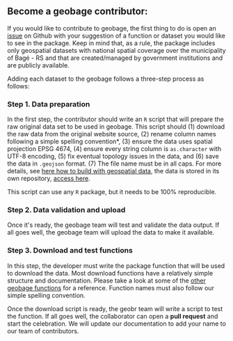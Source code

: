 ## Become a geobage contributor:

If you would like to contribute to geobage, the first thing to do is open an [issue](https://github.com/GeoInformacao/geobage/issues) on Github with your suggestion of a function or dataset you would like to see in the package. Keep in mind that, as a rule, the package includes only geospatial datasets with national spatial coverage over the municipality of Bagé - RS and that are created/managed by government institutions and are publicly available.

Adding each dataset to the geobage follows a three-step process as follows:

### Step 1. Data preparation

In the first step, the contributor should write an `R` script that will prepare the raw original data set to be used in geobage. This script should (1) download the raw data from the original website source, (2) rename column names following a simple spelling convention*, (3) ensure the data uses spatial projection EPSG 4674, (4) ensure every string column is `as.character` with UTF-8 encoding, (5) fix eventual topology issues in the data, and (6) save the data in `.geojson` format. (7) The file name must be in all caps. For more details, see [here how to build with geospatial data](https://github.com/GeoInformacao/filesGeoJSONgeobage/blob/main/CONTRIBUTING.md), the data is stored in its own repository, [access here](https://github.com/GeoInformacao/filesGeoJSONgeobage).

This script can use any `R` package, but it needs to be 100% reproducible.

### Step 2. Data validation and upload

Once it's ready, the geobage team will test and validate the data output. If all goes well, the geobage team will upload the data to make it available.

### Step 3. Download and test functions
In this step, the developer must write the package function that will be used to download the data. Most download functions have a relatively simple structure and documentation. Please take a look at some of the [other geobage functions](https://github.com/GeoInformacao/geobage/tree/master/R) for a reference. Function names must also follow our simple spelling convention.

Once the download script is ready, the geobr team will write a script to test the function. If all goes well, the collaborator can open a **pull request** and start the celebration. We will update our documentation to add your name to our team of contributors.
